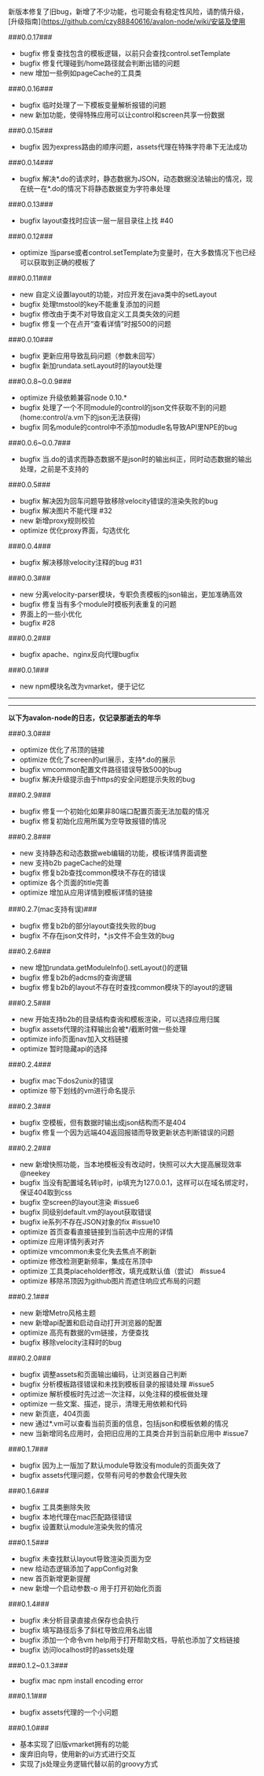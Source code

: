 新版本修复了旧bug，新增了不少功能，也可能会有稳定性风险，请酌情升级，[升级指南](https://github.com/czy88840616/avalon-node/wiki/安装及使用

###0.0.17###

* bugfix 修复查找包含的模板逻辑，以前只会查找control.setTemplate
* bugfix 修复代理碰到/home路径就会判断出错的问题
* new 增加一些例如pageCache的工具类

###0.0.16###

* bugfix 临时处理了一下模板变量解析报错的问题
* new 新加功能，使得特殊应用可以让control和screen共享一份数据

###0.0.15###

* bugfix 因为express路由的顺序问题，assets代理在特殊字符串下无法成功

###0.0.14###

* bugfix 解决*.do的请求时，静态数据为JSON，动态数据没法输出的情况，现在统一在*.do的情况下将静态数据变为字符串处理

###0.0.13###

* bugfix layout查找时应该一层一层目录往上找 #40

###0.0.12###

* optimize 当parse或者control.setTemplate为变量时，在大多数情况下也已经可以获取到正确的模板了

###0.0.11###

* new 自定义设置layout的功能，对应开发在java类中的setLayout
* bugfix 处理tmstool的key不能重复添加的问题
* bugfix 修改由于类不对导致自定义工具类失效的问题
* bugfix 修复一个在点开“查看详情”时报500的问题

###0.0.10###

* bugfix 更新应用导致乱码问题（参数未回写）
* bugfix 新加rundata.setLayout时的layout处理

###0.0.8~0.0.9###

* optimize 升级依赖兼容node 0.10.*
* bugfix 处理了一个不同module的control的json文件获取不到的问题(home:control/a.vm下的json无法获得)
* bugfix 同名module的control中不添加modudle名导致API里NPE的bug

###0.0.6~0.0.7###

* bugfix 当.do的请求而静态数据不是json时的输出纠正，同时动态数据的输出处理，之前是不支持的

###0.0.5###

* bugfix 解决因为回车问题导致移除velocity错误的渲染失败的bug
* bugfix 解决图片不能代理 #32
* new 新增proxy规则校验
* optimize 优化proxy界面，勾选优化

###0.0.4###

* bugfix 解决移除velocity注释的bug #31

###0.0.3###

* new 分离velocity-parser模块，专职负责模板的json输出，更加准确高效
* bugfix 修复当有多个module时模板列表重复的问题
* 界面上的一些小优化
* bugfix #28

###0.0.2###

* bugfix apache、nginx反向代理bugfix

###0.0.1###

* new npm模块名改为vmarket，便于记忆

----
----
**以下为avalon-node的日志，仅记录那逝去的年华**

###0.3.0###

* optimize 优化了吊顶的链接
* optimize 优化了screen的url展示，支持*.do的展示
* bugfix vmcommon配置文件路径错误导致500的bug
* bugfix 解决升级提示由于https的安全问题提示失败的bug

###0.2.9###

* bugfix 修复一个初始化如果非80端口配置页面无法加载的情况
* bugfix 修复初始化应用所属为空导致报错的情况

###0.2.8###

* new 支持静态和动态数据web编辑的功能，模板详情界面调整
* new 支持b2b pageCache的处理
* bugfix 修复b2b查找common模块不存在的错误
* optimize 各个页面的title完善
* optimize 增加从应用详情到模板详情的链接

###0.2.7(mac支持有误)###

* bugfix 修复b2b的部分layout查找失败的bug
* bugfix 不存在json文件时，*.js文件不会生效的bug

###0.2.6###

* new 增加rundata.getModuleInfo().setLayout()的逻辑
* bugfix 修复b2b的adcms的查询逻辑
* bugfix 修复b2b的layout不存在时查找common模块下的layout的逻辑

###0.2.5###

* new 开始支持b2b的目录结构查询和模板渲染，可以选择应用归属
* bugfix assets代理的注释输出会被*/截断时做一些处理
* optimize info页面nav加入文档链接
* optimize 暂时隐藏api的选择

###0.2.4###

* bugfix mac下dos2unix的错误
* optimize 带下划线的vm进行命名提示

###0.2.3###

* bugfix 空模板，但有数据时输出成json结构而不是404
* bugfix 修复一个因为远端404返回报错而导致更新状态判断错误的问题

###0.2.2###

* new 新增快照功能，当本地模板没有改动时，快照可以大大提高展现效率 @neekey
* bugfix 当没有配置域名转ip时，ip填充为127.0.0.1，这样可以在域名绑定时，保证404取到css
* bugfix 空screen的layout渲染 #issue6
* bugfix 同级别default.vm的layout获取错误
* bugfix ie系列不存在JSON对象的fix #issue10
* optimize 首页查看直接链接到当前选中应用的详情
* optimize 应用详情列表对齐
* optimize vmcommon未变化失去焦点不刷新
* optimize 修改检测更新频率，集成在吊顶中
* optimize 工具类placeholder修改，填充成默认值（尝试） #issue4
* optimize 移除吊顶因为github图片而遮住响应式布局的问题

###0.2.1###

* new 新增Metro风格主题
* new 新增api配置和启动自动打开浏览器的配置
* optimize 高亮有数据的vm链接，方便查找
* bugfix 移除velocity注释时的bug

###0.2.0###

* bugfix 调整assets和页面输出编码，让浏览器自己判断
* bugfix 分析模板路径错误和未找到模板目录的报错处理 #issue5
* optimize 解析模板时先过滤一次注释，以免注释的模板做处理
* optimize 一些文案、描述，提示，清理无用依赖和代码
* new 新页底，404页面
* new 通过*.vm可以查看当前页面的信息，包括json和模板依赖的情况
* new 当新增同名应用时，会把旧应用的工具类合并到当前新应用中 #issue7

###0.1.7###

* bugfix 因为上一版加了默认module导致没有module的页面失效了
* bugfix assets代理问题，仅带有问号的参数会代理失败

###0.1.6###

* bugfix 工具类删除失败
* bugfix 本地代理在mac匹配路径错误
* bugfix 设置默认module渲染失败的情况

###0.1.5###

* bugfix 未查找默认layout导致渲染页面为空
* new 给动态逻辑添加了appConfig对象
* new 首页新增更新提醒
* new 新增一个启动参数-o 用于打开初始化页面

###0.1.4###

* bugfix 未分析目录直接点保存也会执行
* bugfix 填写路径后多了斜杠导致应用名出错
* bugfix 添加一个命令vm help用于打开帮助文档，导航也添加了文档链接
* bugfix 访问localhost时的assets处理

###0.1.2~0.1.3###

* bugfix mac npm install encoding error

###0.1.1###

* bugfix assets代理的一个小问题

###0.1.0###

* 基本实现了旧版vmarket拥有的功能
* 废弃旧向导，使用新的ui方式进行交互
* 实现了js处理业务逻辑代替以前的groovy方式
